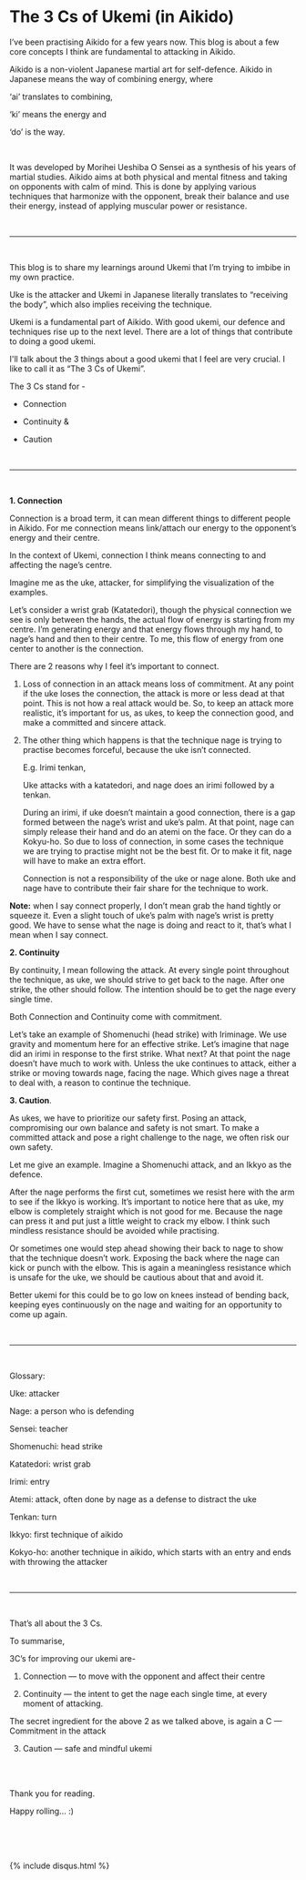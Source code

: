 
# The 3 Cs of Ukemi (in Aikido)

I’ve been practising Aikido for a few years now. This blog is about a few core concepts I think are fundamental to attacking in Aikido.

Aikido is a non-violent Japanese martial art for self-defence. Aikido in Japanese means the way of combining energy, where

‘ai’ translates to combining,

‘ki’ means the energy and

‘do’ is the way.

<br/>

It was developed by Morihei Ueshiba O Sensei as a synthesis of his years of martial studies.
Aikido aims at both physical and mental fitness and taking on opponents with calm of mind.
This is done by applying various techniques that harmonize with the opponent,
break their balance and use their energy, instead of applying muscular power or resistance.

<br/>

---

<br/>

This blog is to share my learnings around Ukemi that I’m trying to imbibe in my own practice.

Uke is the attacker and Ukemi in Japanese literally translates to “receiving the body”,
which also implies receiving the technique.

Ukemi is a fundamental part of Aikido. With good ukemi, our defence and techniques rise up to the next level.
There are a lot of things that contribute to doing a good ukemi.

I'll talk about the 3 things about a good ukemi that I feel are very crucial.
I like to call it as “The 3 Cs of Ukemi”.

The 3 Cs stand for -

* Connection

* Continuity &

* Caution

<br/>

---

<br/>

**1. Connection**

Connection is a broad term, it can mean different things to different people in Aikido.
For me connection means link/attach our energy to the opponent’s energy and their centre.

In the context of Ukemi, connection I think means connecting to and affecting the nage’s centre.

Imagine me as the uke, attacker, for simplifying the visualization of the examples.

Let’s consider a wrist grab (Katatedori), though the physical connection we see is only between the hands,
the actual flow of energy is starting from my centre. I’m generating energy and that energy flows through my hand,
to nage’s hand and then to their centre. To me, this flow of energy from one center to another is the connection.

There are 2 reasons why I feel it’s important to connect.

1. Loss of connection in an attack means loss of commitment. At any point if the uke loses the connection, the attack is more or less dead at that point. This is not how a real attack would be. So, to keep an attack more realistic, it’s important for us, as ukes, to keep the connection good, and make a committed and sincere attack.

2. The other thing which happens is that the technique nage is trying to practise becomes forceful, because the uke isn’t connected.

   E.g. Irimi tenkan,

    Uke attacks with a katatedori, and nage does an irimi followed by a tenkan.
    
    During an irimi, if uke doesn’t maintain a good connection, there is a gap formed between the nage’s wrist and uke’s palm.
    At that point, nage can simply release their hand and do an atemi on the face.
    Or they can do a Kokyu-ho. So due to loss of connection, in some cases the technique we are trying to practise might not be the best fit.
    Or to make it fit, nage will have to make an extra effort.
    
    Connection is not a responsibility of the uke or nage alone. Both uke and nage have to contribute their fair share for the technique to work.

**Note:** when I say connect properly, I don’t mean grab the hand tightly or squeeze it. Even a slight touch of uke’s palm with nage’s wrist is pretty good. We have to sense what the nage is doing and react to it, that’s what I mean when I say connect.

**2. Continuity**

By continuity, I mean following the attack. At every single point throughout the technique, as uke,
we should strive to get back to the nage. After one strike, the other should follow.
The intention should be to get the nage every single time.

Both Connection and Continuity come with commitment.

Let’s take an example of Shomenuchi (head strike) with Iriminage. We use gravity and momentum here for an effective strike.
Let’s imagine that nage did an irimi in response to the first strike. What next?
At that point the nage doesn’t have much to work with. Unless the uke continues to attack,
either a strike or moving towards nage, facing the nage. Which gives nage a threat to deal with,
a reason to continue the technique.

**3. Caution**.

As ukes, we have to prioritize our safety first. Posing an attack, compromising our own balance and safety is not smart.
To make a committed attack and pose a right challenge to the nage, we often risk our own safety.

Let me give an example. Imagine a Shomenuchi attack, and an Ikkyo as the defence.

After the nage performs the first cut, sometimes we resist here with the arm to see if the Ikkyo is working.
It’s important to notice here that as uke, my elbow is completely straight which is not good for me.
Because the nage can press it and put just a little weight to crack my elbow.
I think such mindless resistance should be avoided while practising.

Or sometimes one would step ahead showing their back to nage to show that the technique doesn’t work. Exposing the back where the nage can kick or punch with the elbow. This is again a meaningless resistance which is unsafe for the uke, we should be cautious about that and avoid it.

Better ukemi for this could be to go low on knees instead of bending back, keeping eyes continuously on the nage and waiting for an opportunity to come up again.

<br/>

---

<br/>

Glossary:

Uke: attacker

Nage: a person who is defending

Sensei: teacher

Shomenuchi: head strike

Katatedori: wrist grab

Irimi: entry

Atemi: attack, often done by nage as a defense to distract the uke

Tenkan: turn

Ikkyo: first technique of aikido

Kokyo-ho: another technique in aikido, which starts with an entry and ends with throwing the attacker

<br/>

---

<br/>

That’s all about the 3 Cs.

To summarise,

3C’s for improving our ukemi are-

1. Connection — to move with the opponent and affect their centre

2. Continuity — the intent to get the nage each single time, at every moment of attacking.

The secret ingredient for the above 2 as we talked above, is again a C — Commitment in the attack

3. Caution — safe and mindful ukemi


<br/>
<br/>

Thank you for reading.

Happy rolling... :)

<br/>
<br/>
<br/>


{% include disqus.html %}